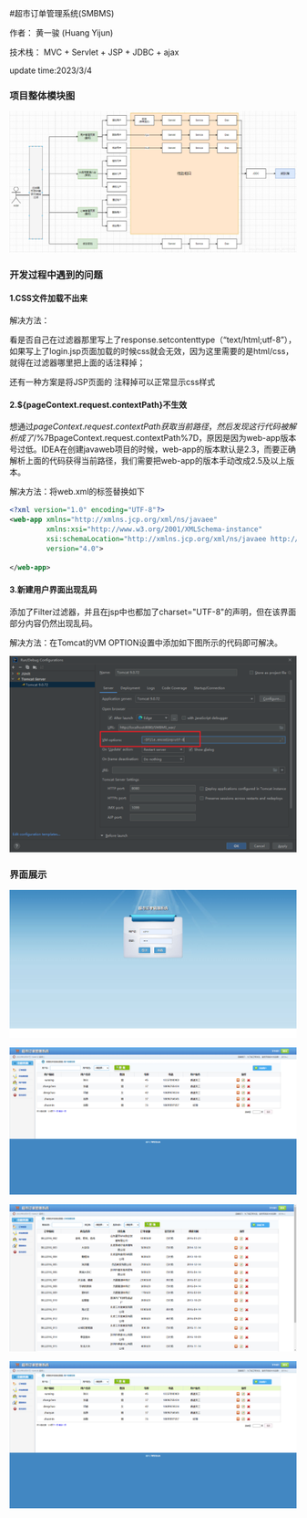 #超市订单管理系统(SMBMS)

作者： 黄一骏 (Huang Yijun)

技术栈： MVC + Servlet + JSP + JDBC + ajax 

update time:2023/3/4

### 项目整体模块图

![img_5.png](img_5.png)


### 开发过程中遇到的问题

#### 1.CSS文件加载不出来

解决方法：

看是否自己在过滤器那里写上了response.setcontenttype（“text/html;utf-8”），如果写上了login.jsp页面加载的时候css就会无效，因为这里需要的是html/css，就得在过滤器哪里把上面的话注释掉；

还有一种方案是将JSP页面的 <!DOCTYPE html>注释掉可以正常显示css样式


#### 2.${pageContext.request.contextPath}不生效

想通过${pageContext.request.contextPath}获取当前路径，然后发现这行代码被解析成了/$%7BpageContext.request.contextPath%7D，原因是因为web-app版本号过低。IDEA在创建javaweb项目的时候，web-app的版本默认是2.3，而要正确解析上面的代码获得当前路径，我们需要把web-app的版本手动改成2.5及以上版本。

解决方法：将web.xml的标签替换如下

```xml
<?xml version="1.0" encoding="UTF-8"?>
<web-app xmlns="http://xmlns.jcp.org/xml/ns/javaee"
         xmlns:xsi="http://www.w3.org/2001/XMLSchema-instance"
         xsi:schemaLocation="http://xmlns.jcp.org/xml/ns/javaee http://xmlns.jcp.org/xml/ns/javaee/web-app_4_0.xsd"
         version="4.0">
         
</web-app>
```


#### 3.新建用户界面出现乱码

添加了Filter过滤器，并且在jsp中也都加了charset="UTF-8"的声明，但在该界面部分内容仍然出现乱码。

解决方法：在Tomcat的VM OPTION设置中添加如下图所示的代码即可解决。

![img.png](img.png)



### 界面展示

![img_4.png](img_4.png)

![img_1.png](img_1.png)

![img_2.png](img_2.png)

![img_3.png](img_3.png)

